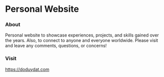 # Personal Website

### About
Personal website to showcase experiences, projects, and skills gained over the years. Also, to connect to anyone and everyone worldwide. Please visit and leave any comments, questions, or concerns!

### Visit
https://doduydat.com